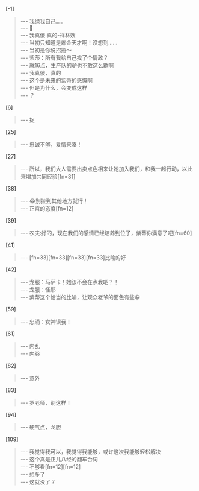 
[-1] 
>--- 我绿我自己。。。<br>
>--- 🥱<br>
>--- 我真傻 真的-祥林嫂<br>
>--- 当初只知道是炼金天才啊！没想到……<br>
>--- 当初是你说招揽～<br>
>--- 紫蒂：所有我给自己找了个情敌？<br>
>--- 就16点，生产队的驴也不敢这么歇啊<br>
>--- 我真傻，真的<br>
>--- 这个是未来的紫蒂的感慨啊<br>
>--- 但是为什么，会变成这样<br>
>--- ？<br>

[6] 
>--- 捉<br>

[25] 
>--- 忠诚不够，爱情来凑！<br>

[27] 
>--- 所以，我们大人需要出卖点色相来让她加入我们，和我一起行动，以此来增加共同经验[fn=31]<br>

[38] 
>--- 😂别拉到其他地方就行！<br>
>--- 正宫的态度[fn=12]<br>

[39] 
>--- 农夫:好的，现在我们的感情已经培养到位了，紫蒂你满意了吧[fn=60]<br>

[41] 
>--- [fn=33][fn=33][fn=33][fn=33]比喻的好<br>

[42] 
>--- 龙服：马萨卡！她该不会在点我吧？！<br>
>--- 龙服：怪耶<br>
>--- 紫蒂这个恰当的比喻，让观众老爷的面色有些😀<br>

[59] 
>--- 忠涌：女神误我！<br>

[61] 
>--- 内乱<br>
>--- 内卷<br>

[82] 
>--- 意外<br>

[83] 
>--- 罗老师，别这样！<br>

[94] 
>--- 硬气点，龙胆<br>

[109] 
>--- 我觉得我可以，我觉得我能够，或许这次我能够轻松解决<br>
>--- 这个真是正儿八经的翻车台词<br>
>--- 不够看[fn=12][fn=12]<br>
>--- 想多了<br>
>--- 这就没了？<br>
